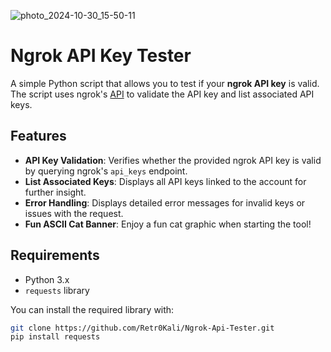 



![photo_2024-10-30_15-50-11](https://github.com/user-attachments/assets/813f4c3d-aa4c-4615-85a0-dca5e96a2c61)





# Ngrok API Key Tester

A simple Python script that allows you to test if your **ngrok API key** is valid. The script uses ngrok's [API](https://ngrok.com/docs/api/resources/api-keys/) to validate the API key and list associated API keys.

## Features

- **API Key Validation**: Verifies whether the provided ngrok API key is valid by querying ngrok's `api_keys` endpoint.
- **List Associated Keys**: Displays all API keys linked to the account for further insight.
- **Error Handling**: Displays detailed error messages for invalid keys or issues with the request.
- **Fun ASCII Cat Banner**: Enjoy a fun cat graphic when starting the tool!

## Requirements

- Python 3.x
- `requests` library

You can install the required library with:

```bash
git clone https://github.com/Retr0Kali/Ngrok-Api-Tester.git
pip install requests

